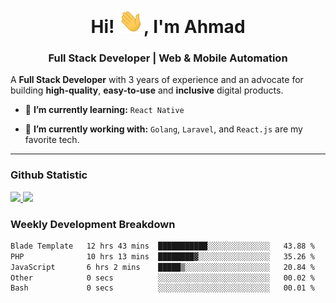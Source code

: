 <h1 align="center">Hi! <img src="https://raw.githubusercontent.com/ABSphreak/ABSphreak/master/gifs/Hi.gif" width="40px" />, I'm Ahmad</h1>


<h3 align="center">Full Stack Developer | Web & Mobile Automation </h3>

A **Full Stack Developer** with 3 years of experience and an advocate for building **high-quality**, **easy-to-use** and **inclusive** digital products.
- 🔭 **I’m currently learning:** `React Native`  

- 🔨 **I’m currently working with:** `Golang`, `Laravel`, and `React.js` are my favorite tech.



---
  
### Github Statistic
<p align="left">
<a href="https://github.com/ahmadlaiq97">
  <img height="180em" src="https://github-readme-stats-eight-theta.vercel.app/api?username=ahmadlaiq&show_icons=true&theme=algolia&include_all_commits=true&count_private=true"/>
  <img height="180em" src="https://github-readme-stats-eight-theta.vercel.app/api/top-langs/?username=ahmadlaiq&layout=compact&langs_count=8&theme=algolia"/>
</a>
</p>


### Weekly Development Breakdown
<!--START_SECTION:waka-->

```txt
Blade Template   12 hrs 43 mins  ███████████░░░░░░░░░░░░░░   43.88 %
PHP              10 hrs 13 mins  ████████▓░░░░░░░░░░░░░░░░   35.26 %
JavaScript       6 hrs 2 mins    █████▒░░░░░░░░░░░░░░░░░░░   20.84 %
Other            0 secs          ░░░░░░░░░░░░░░░░░░░░░░░░░   00.02 %
Bash             0 secs          ░░░░░░░░░░░░░░░░░░░░░░░░░   00.01 %
```

<!--END_SECTION:waka-->
